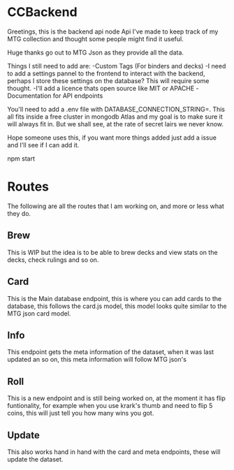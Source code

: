 # CCBackend

Greetings, this is the backend api node Api I've made to keep track of my MTG collection and thought some people might find it useful.

Huge thanks go out to MTG Json as they provide all the data. 

Things I still need to add are:
  -Custom Tags (For binders and decks)
  -I need to add a settings pannel to the frontend to interact with the backend, perhaps I store these settings on the database? This will require some thought.
  -I'll add a licence thats open source like MIT or APACHE
  -Documentation for API endpoints
  
You'll need to add a .env file with DATABASE_CONNECTION_STRING=<Your mongodb connection string>. This all fits inside a free cluster in mongodb Atlas and my goal is to make sure it will always fit in. But we shall see, at the rate of secret lairs we never know.

Hope someone uses this, if you want more things added just add a issue and I'll see if I can add it.

  npm start

# Routes
  The following are all the routes that I am working on, and more or less what they do.
## Brew
  This is WIP but the idea is to be able to brew decks and view stats on the decks, check rulings and so on.
## Card
  This is the Main database endpoint, this is where you can add cards to the database, this follows the card.js model, this model looks quite similar to the MTG json card model.
## Info
  This endpoint gets the meta information of the dataset, when it was last updated an so on, this meta information will follow MTG json's
## Roll
  This is a new endpoint and is still being worked on, at the moment it has flip funtionality, for example when you use krark's thumb and need to flip 5 coins, this will just tell you how many wins you got.
## Update
  This also works hand in hand with the card and meta endpoints, these will update the dataset.
